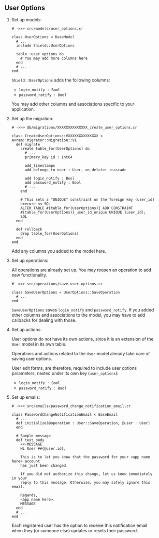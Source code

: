 ## User Options

1. Set up models:

   ```crystal
   # ->>> src/models/user_options.cr

   class UserOptions < BaseModel
     # ...
     include Shield::UserOptions

     table :user_options do
       # You may add more columns here
     end
     # ...
   end
   ```

   `Shield::UserOptions` adds the following columns:
   
   - `login_notify : Bool`
   - `password_notify : Bool`

   You may add other columns and associations specific to your application.

1. Set up the migration:

   ```crystal
   # ->>> db/migrations/XXXXXXXXXXXXXX_create_user_options.cr

   class CreateUserOptions::VXXXXXXXXXXXXXX < Avram::Migrator::Migration::V1
     def migrate
       create table_for(UserOptions) do
         # ...
         primary_key id : Int64

         add_timestamps
         add_belongs_to user : User, on_delete: :cascade

         add login_notify : Bool
         add password_notify : Bool
         # ...
       end

       # This sets a "UNIQUE" constraint on the foreign key (user_id)
       execute <<-SQL
       ALTER TABLE #{table_for(UserOptions)} ADD CONSTRAINT
       #{table_for(UserOptions)}_user_id_unique UNIQUE (user_id);
       SQL
     end

     def rollback
       drop table_for(UserOptions)
     end
   end
   ```

   Add any columns you added to the model here.

1. Set up operations:

   All operations are already set up. You may reopen an operation to add new functionality.

   ```crystal
   # ->>> src/operations/save_user_options.cr

   class SaveUserOptions < UserOptions::SaveOperation
     # ...
   end
   ```

   `SaveUserOptions` saves `login_notify` and `password_notify`. If you added other columns and associations to the model, you may have to add callbacks for dealing with those.

1. Set up actions:

   User options do not have its own actions, since it is an extension of the `User` model in its own table.

   Operations and actions related to the `User` model already take care of saving user options.

   User edit forms, are therefore, required to include user options parameters, nested under its own key (`user_options`):

   - `login_notify : Bool`
   - `password_notify : Bool`

1. Set up emails:

   ```crystal
   # ->>> src/emails/password_change_notification_email.cr

   class PasswordChangeNotificationEmail < BaseEmail
     # ...
     def initialize(@operation : User::SaveOperation, @user : User)
     end

     # Sample message
     def text_body
       <<-MESSAGE
       Hi User ##{@user.id},

       This is to let you know that the password for your <app name here> account
       has just been changed.

       If you did not authorize this change, let us know immediately in your
       reply to this message. Otherwise, you may safely ignore this email.

       Regards,
       <app name here>.
       MESSAGE
     end
     # ...
   end
   ```

   Each registered user has the option to receive this notification email when they (or someone else) updates or resets their password.
